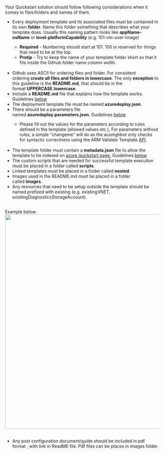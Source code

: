 <p>Your  Quickstart solution should follow following considerations when it comes to  files/folders and names of them.</p>
<ul>
  <li>Every deployment template  and its associated files must be contained in its own&nbsp;<strong>folder</strong>. Name this folder something that describes  what your template does. Usually this naming pattern looks like&nbsp;<strong>appName-osName</strong>&nbsp;or&nbsp;<strong>level-platformCapability</strong>&nbsp;(e.g. 101-vm-user-image) </li>
  <ul>
    <li><strong>Required</strong>&nbsp;-  Numbering should start at 101. 100 is reserved for things that need to be at  the top.</li>
    <li><strong>Protip</strong>&nbsp;- Try to keep the name of your template folder short so  that it fits inside the Github folder name column width.</li>
  </ul>
  <br><li>Github uses ASCII for  ordering files and folder. For consistent ordering&nbsp;<strong>create all files  and folders in lowercase</strong>. The only&nbsp;<strong>exception</strong>&nbsp;to this guideline is the&nbsp;<strong>README.md</strong>, that should be in the format&nbsp;<strong>UPPERCASE.lowercase</strong>.</li>
  <li>Include a&nbsp;<strong>README.md</strong>&nbsp;file  that explains how the template works. Guidelines <a href="./6d.html">below</a> </li>
  <li>The deployment template file must be named&nbsp;<strong>azuredeploy.json</strong>.</li>
  <li>There should be a parameters  file named&nbsp;<strong>azuredeploy.parameters.json</strong>.  Guidelines <a href="./6f.html">below</a> </li>
  <ul>
    <li>Please fill out the values for the parameters  according to rules defined in the template (allowed values etc.), For  parameters without rules, a simple &quot;changeme&quot; will do as the  acomghbot only checks for syntactic correctness using the ARM Validate Template&nbsp;<a href="https://msdn.microsoft.com/en-us/library/azure/dn790547.aspx">API</a>.</li>
  </ul>
  <br><li>The template folder must  contain a&nbsp;<strong>metadata.json</strong>&nbsp;file to allow the template to be  indexed on&nbsp;<a href="https://azure.microsoft.com/en-us/resources/templates/">azure  quickstart page.</a> Guidelines <a href="./6e.html">below</a> </li>
  <li>The custom scripts that are  needed for successful template execution must be placed in a folder called <strong>scripts</strong>.</li>
  <li>Linked templates must be  placed in a folder called <strong>nested</strong>.</li>
  <li>Images used in the README.md must be placed  in a folder called&nbsp;<strong>images</strong>.</li>
  <li>Any resources that need to be setup outside  the template should be named prefixed with existing (e.g. existingVNET,  existingDiagnosticsStorageAccount).</li>
</ul>
<br>Example  below:
<center><img src="Images/Images/3.png" width="700"/></center>
<ul>
<br><li>Any post configuration document/guide should be included in pdf format , with link in ReadME file. Pdf files can be places in images folder.</li>
</ul>

